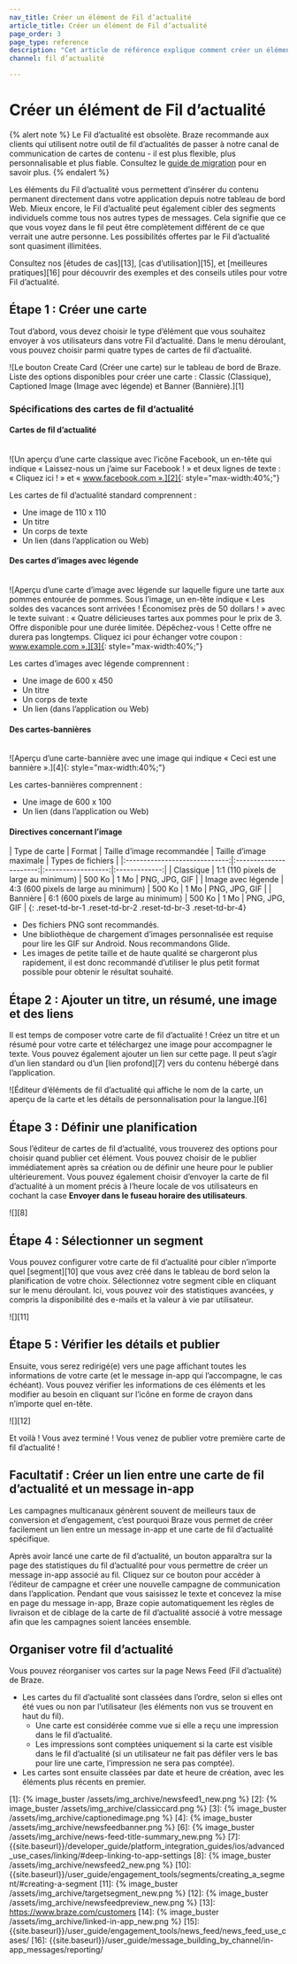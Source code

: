 ```yaml
---
nav_title: Créer un élément de Fil d’actualité
article_title: Créer un élément de Fil d’actualité
page_order: 3
page_type: reference
description: "Cet article de référence explique comment créer un élément pour votre Fil d’actualité. Les éléments du Fil d’actualité vous permettent d’insérer du contenu permanent directement dans votre application depuis notre tableau de bord Web."
channel: fil d’actualité

---
```


# Créer un élément de Fil d’actualité

{% alert note %}
Le Fil d’actualité est obsolète. Braze recommande aux clients qui utilisent notre outil de fil d’actualités de passer à notre canal de communication de cartes de contenu - il est plus flexible, plus personnalisable et plus fiable. Consultez le [guide de migration]({{site.baseurl}}/user_guide/message_building_by_channel/content_cards/migrating_from_news_feed/) pour en savoir plus.
{% endalert %}

Les éléments du Fil d’actualité vous permettent d’insérer du contenu permanent directement dans votre application depuis notre tableau de bord Web. Mieux encore, le Fil d’actualité peut également cibler des segments individuels comme tous nos autres types de messages. Cela signifie que ce que vous voyez dans le fil peut être complètement différent de ce que verrait une autre personne. Les possibilités offertes par le Fil d’actualité sont quasiment illimitées.

Consultez nos [études de cas][13], [cas d’utilisation][15], et [meilleures pratiques][16] pour découvrir des exemples et des conseils utiles pour votre Fil d’actualité.

## Étape 1 : Créer une carte

Tout d’abord, vous devez choisir le type d’élément que vous souhaitez envoyer à vos utilisateurs dans votre Fil d’actualité. Dans le menu déroulant, vous pouvez choisir parmi quatre types de cartes de fil d’actualité.

![Le bouton Create Card (Créer une carte) sur le tableau de bord de Braze. Liste des options disponibles pour créer une carte : Classic (Classique), Captioned Image (Image avec légende) et Banner (Bannière).][1]

### Spécifications des cartes de fil d’actualité

#### Cartes de fil d’actualité

<br>![Un aperçu d’une carte classique avec l’icône Facebook, un en-tête qui indique « Laissez-nous un j’aime sur Facebook ! » et deux lignes de texte : « Cliquez ici ! » et « www.facebook.com ».][2]{: style="max-width:40%;"}

Les cartes de fil d’actualité standard comprennent :

- Une image de 110 x 110
- Un titre
- Un corps de texte
- Un lien (dans l’application ou Web)

#### Des cartes d’images avec légende

<br>![Aperçu d’une carte d’image avec légende sur laquelle figure une tarte aux pommes entourée de pommes. Sous l’image, un en-tête indique « Les soldes des vacances sont arrivées ! Économisez près de 50 dollars ! » avec le texte suivant : « Quatre délicieuses tartes aux pommes pour le prix de 3. Offre disponible pour une durée limitée. Dépêchez-vous ! Cette offre ne durera pas longtemps. Cliquez ici pour échanger votre coupon : www.example.com ».][3]{: style="max-width:40%;"}

Les cartes d’images avec légende comprennent :

- Une image de 600 x 450
- Un titre
- Un corps de texte
- Un lien (dans l’application ou Web)

#### Des cartes-bannières

<br>![Aperçu d’une carte-bannière avec une image qui indique « Ceci est une bannière ».][4]{: style="max-width:40%;"}

Les cartes-bannières comprennent :

- Une image de 600 x 100
- Un lien (dans l’application ou Web)

#### Directives concernant l’image

|          Type de carte         |          Format         | Taille d’image recommandée | Taille d’image maximale |   Types de fichiers  |
|:-----------------------------:|:----------------------:|:------------------:|:-------------:|
|          Classique         | 1:1 (110 pixels de large au minimum) |          500 Ko         |         1 Mo        | PNG, JPG, GIF |
|          Image avec légende         | 4:3 (600 pixels de large au minimum) |          500 Ko         |         1 Mo        | PNG, JPG, GIF |
|          Bannière         | 6:1 (600 pixels de large au minimum) |          500 Ko         |         1 Mo        | PNG, JPG, GIF |
{: .reset-td-br-1 .reset-td-br-2 .reset-td-br-3 .reset-td-br-4}

- Des fichiers PNG sont recommandés.
- Une bibliothèque de chargement d’images personnalisée est requise pour lire les GIF sur Android. Nous recommandons Glide.
- Les images de petite taille et de haute qualité se chargeront plus rapidement, il est donc recommandé d’utiliser le plus petit format possible pour obtenir le résultat souhaité.

## Étape 2 : Ajouter un titre, un résumé, une image et des liens

Il est temps de composer votre carte de fil d’actualité ! Créez un titre et un résumé pour votre carte et téléchargez une image pour accompagner le texte. Vous pouvez également ajouter un lien sur cette page. Il peut s’agir d’un lien standard ou d’un [lien profond][7] vers du contenu hébergé dans l’application.

![Éditeur d’éléments de fil d’actualité qui affiche le nom de la carte, un aperçu de la carte et les détails de personnalisation pour la langue.][6]

## Étape 3 : Définir une planification

Sous l’éditeur de cartes de fil d’actualité, vous trouverez des options pour choisir quand publier cet élément. Vous pouvez choisir de le publier immédiatement après sa création ou de définir une heure pour le publier ultérieurement. Vous pouvez également choisir d’envoyer la carte de fil d’actualité à un moment précis à l’heure locale de vos utilisateurs en cochant la case **Envoyer dans le fuseau horaire des utilisateurs**.

![][8]

## Étape 4 : Sélectionner un segment

Vous pouvez configurer votre carte de fil d’actualité pour cibler n’importe quel [segment][10] que vous avez créé dans le tableau de bord selon la planification de votre choix. Sélectionnez votre segment cible en cliquant sur le menu déroulant. Ici, vous pouvez voir des statistiques avancées, y compris la disponibilité des e-mails et la valeur à vie par utilisateur.

![][11]

## Étape 5 : Vérifier les détails et publier

Ensuite, vous serez redirigé(e) vers une page affichant toutes les informations de votre carte (et le message in-app qui l’accompagne, le cas échéant). Vous pouvez vérifier les informations de ces éléments et les modifier au besoin en cliquant sur l’icône en forme de crayon dans n’importe quel en-tête.

![][12]

Et voilà ! Vous avez terminé ! Vous venez de publier votre première carte de fil d’actualité !

## Facultatif : Créer un lien entre une carte de fil d’actualité et un message in-app

Les campagnes multicanaux génèrent souvent de meilleurs taux de conversion et d’engagement, c’est pourquoi Braze vous permet de créer facilement un lien entre un message in-app et une carte de fil d’actualité spécifique. 

Après avoir lancé une carte de fil d’actualité, un bouton apparaîtra sur la page des statistiques du fil d’actualité pour vous permettre de créer un message in-app associé au fil. Cliquez sur ce bouton pour accéder à l’éditeur de campagne et créer une nouvelle campagne de communication dans l’application. Pendant que vous saisissez le texte et concevez la mise en page du message in-app, Braze copie automatiquement les règles de livraison et de ciblage de la carte de fil d’actualité associé à votre message afin que les campagnes soient lancées ensemble.

## Organiser votre fil d’actualité

Vous pouvez réorganiser vos cartes sur la page News Feed (Fil d’actualité) de Braze.
- Les cartes du fil d’actualité sont classées dans l’ordre, selon si elles ont été vues ou non par l’utilisateur (les éléments non vus se trouvent en haut du fil).
  - Une carte est considérée comme vue si elle a reçu une impression dans le fil d’actualité.
  - Les impressions sont comptées uniquement si la carte est visible dans le fil d’actualité (si un utilisateur ne fait pas défiler vers le bas pour lire une carte, l’impression ne sera pas comptée).
- Les cartes sont ensuite classées par date et heure de création, avec les éléments plus récents en premier.

[1]: {% image_buster /assets/img_archive/newsfeed1_new.png %}
[2]: {% image_buster /assets/img_archive/classiccard.png %}
[3]: {% image_buster /assets/img_archive/captionedimage.png %}
[4]: {% image_buster /assets/img_archive/newsfeedbanner.png %}
[6]: {% image_buster /assets/img_archive/news-feed-title-summary_new.png %}
[7]: {{site.baseurl}}/developer_guide/platform_integration_guides/ios/advanced_use_cases/linking/#deep-linking-to-app-settings
[8]: {% image_buster /assets/img_archive/newsfeed2_new.png %}
[10]: {{site.baseurl}}/user_guide/engagement_tools/segments/creating_a_segment/#creating-a-segment
[11]: {% image_buster /assets/img_archive/targetsegment_new.png %}
[12]: {% image_buster /assets/img_archive/newsfeedpreview_new.png %}
[13]: https://www.braze.com/customers
[14]: {% image_buster /assets/img_archive/linked-in-app_new.png %}
[15]: {{site.baseurl}}/user_guide/engagement_tools/news_feed/news_feed_use_cases/
[16]: {{site.baseurl}}/user_guide/message_building_by_channel/in-app_messages/reporting/
